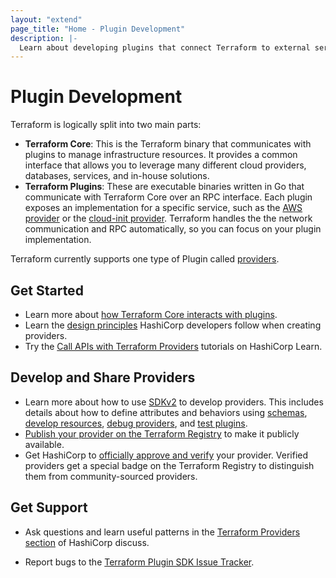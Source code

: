 ```yaml
---
layout: "extend"
page_title: "Home - Plugin Development"
description: |-
  Learn about developing plugins that connect Terraform to external services.
---
```


# Plugin Development
Terraform is logically split into two main parts:

- **Terraform Core**: This is the Terraform binary that communicates with plugins to manage infrastructure resources. It provides a common interface that allows you to leverage many different cloud providers, databases, services, and in-house solutions.
- **Terraform Plugins**: These are executable binaries written in Go that communicate with Terraform Core over an RPC interface. Each plugin exposes an implementation for a specific service, such as the [AWS provider](https://registry.terraform.io/providers/hashicorp/aws/latest)
or the [cloud-init provider](https://registry.terraform.io/providers/hashicorp/cloudinit/latest/docs). Terraform handles the the network communication and RPC automatically, so you can focus on your plugin implementation.

Terraform currently supports one type of Plugin called [providers](/docs/language/providers/index.html).

## Get Started
- Learn more about [how Terraform Core interacts with plugins](/docs/extend/how-terraform-works.html).
- Learn the [design principles](/docs/extend/hashicorp-provider-design-principles.html) HashiCorp developers follow when creating providers.
- Try the [Call APIs with Terraform Providers](https://learn.hashicorp.com/collections/terraform/providers?utm_source=WEBSITE&utm_medium=WEB_IO&utm_offer=ARTICLE_PAGE&utm_content=DOCS) tutorials on HashiCorp Learn.

## Develop and Share Providers
- Learn more about how to use [SDKv2](/docs/extend/hashicorp-provider-design-principles.html) to develop providers. This includes details about how to define attributes and behaviors using [schemas](/docs/extend/schemas/index.html), [develop resources](/docs/extend/resources/index.html), [debug providers](/docs/extend/debugging.html), and [test plugins](/docs/extend/testing/index.html).
- [Publish your provider on the Terraform Registry](/docs/registry/index.html) to make it publicly available.   
- Get HashiCorp to [officially approve and verify](/guides/terraform-provider-development-program.html) your provider. Verified providers get a special badge on the Terraform Registry to distinguish them from community-sourced providers.


## Get Support

- Ask questions and learn useful patterns in the [Terraform Providers section](https://discuss.hashicorp.com/c/terraform-providers/31) of HashiCorp discuss.

- Report bugs to the [Terraform Plugin SDK Issue Tracker](https://github.com/hashicorp/terraform-plugin-sdk/issues).



